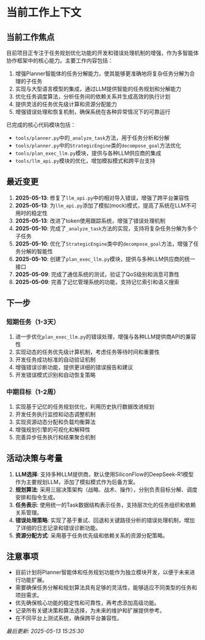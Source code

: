 # 当前工作上下文

## 当前工作焦点

目前项目正专注于任务规划优化功能的开发和错误处理机制的增强，作为多智能体协作框架中的核心能力。主要工作内容包括：

1. 增强Planner智能体的任务分解能力，使其能够更准确地将复杂任务分解为合理的子任务
2. 实现与大型语言模型的集成，通过LLM提供智能的任务规划和分解能力
3. 优化任务调度算法，分析任务间的依赖关系并生成高效的执行计划
4. 提供灵活的任务优先级计算和资源分配能力
5. 增强错误处理和恢复机制，确保系统在各种异常情况下的可靠运行

已完成的核心代码模块包括：
- `tools/planner.py`中的`_analyze_task`方法，用于任务分析和分解
- `tools/planner.py`中的`StrategicEngine`类的`decompose_goal`方法优化
- `tools/plan_exec_llm.py`模块，提供与各种LLM供应商的集成
- `tools/llm_api.py`模块的优化，增加模拟模式和跨平台支持

## 最近变更

1. **2025-05-13**: 修复了`llm_api.py`中的相对导入错误，增强了跨平台兼容性
2. **2025-05-13**: 为`llm_api.py`添加了模拟(mock)模式，提高了系统在LLM不可用时的稳定性
3. **2025-05-13**: 改进了token使用跟踪系统，增强了错误处理机制
4. **2025-05-10**: 完成了`_analyze_task`方法的实现，支持将复杂任务分解为多个子任务
5. **2025-05-10**: 优化了`StrategicEngine`类中的`decompose_goal`方法，增强了任务分解的智能性
6. **2025-05-10**: 创建了`plan_exec_llm.py`模块，提供与多种LLM供应商的统一接口
7. **2025-05-09**: 完成了通信系统的测试，验证了QoS级别和消息可靠性
8. **2025-05-09**: 完善了记忆管理系统的功能，支持记忆索引和语义搜索

## 下一步

### 短期任务（1-3天）
1. 进一步优化`plan_exec_llm.py`的错误处理，增强与各种LLM提供商API的兼容性
2. 实现动态的任务优先级计算机制，考虑任务等待时间和重要性
3. 开发任务成功标准的自动验证机制
4. 增强错误诊断功能，提供更详细的错误报告和建议
5. 开发错误模式识别和自动恢复策略

### 中期目标（1-2周）
1. 实现基于记忆的任务规划优化，利用历史执行数据改进规划
2. 开发任务执行监控和动态调整机制
3. 实现资源动态分配和负载均衡算法
4. 增强规划引擎的可视化和解释性
5. 完善异步任务执行和结果聚合机制

## 活动决策与考量

1. **LLM选择**: 支持多种LLM提供商，默认使用SiliconFlow的DeepSeek-R1模型作为主要规划LLM，添加了模拟模式作为后备方案。
2. **规划算法**: 采用三层决策架构（战略、战术、操作），分别负责目标分解、调度安排和指令生成。
3. **任务表示**: 使用统一的Task数据结构表示任务，支持层次化的任务组织和依赖关系管理。
4. **错误处理策略**: 实现了基于重试、回退和关键路径分析的错误处理机制，增加了详细的日志记录和错误诊断功能。
5. **资源分配方式**: 采用基于任务优先级和依赖关系的资源分配策略。

## 注意事项
- 目前计划将Planner智能体和任务规划功能作为独立模块开发，以便于未来进行功能扩展。
- 需要确保任务分解和规划算法具有足够的灵活性，能够适应不同类型的任务和项目需求。
- 优先确保核心功能的稳定性和可靠性，再考虑添加高级功能。
- 记录所有关键决策和算法选择，为未来的维护和扩展提供参考。
- 在不同平台上测试系统，确保跨平台兼容性。

_最后更新: 2025-05-13 15:25:30_
